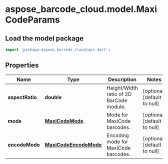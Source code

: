 # aspose_barcode_cloud.model.MaxiCodeParams

## Load the model package
```dart
import 'package:aspose_barcode_cloud/api.dart';
```

## Properties
Name | Type | Description | Notes
---- | ---- | ----------- | -----
**aspectRatio** | **double** | Height/Width ratio of 2D BarCode module. | [optional] [default to null]
**mode** | [**MaxiCodeMode**](MaxiCodeMode.md) | Mode for MaxiCode barcodes. | [optional] [default to null]
**encodeMode** | [**MaxiCodeEncodeMode**](MaxiCodeEncodeMode.md) | Encoding mode for MaxiCode barcodes. | [optional] [default to null]


